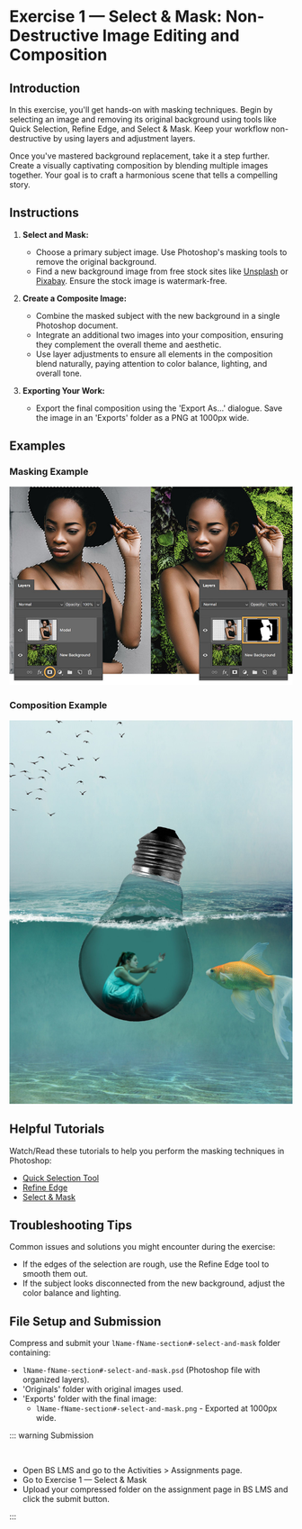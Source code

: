 # Exercise 1 — Select & Mask: Non-Destructive Image Editing and Composition

## Introduction

In this exercise, you'll get hands-on with masking techniques. Begin by selecting an image and removing its original background using tools like Quick Selection, Refine Edge, and Select & Mask. Keep your workflow non-destructive by using layers and adjustment layers.

Once you've mastered background replacement, take it a step further. Create a visually captivating composition by blending multiple images together. Your goal is to craft a harmonious scene that tells a compelling story.

## Instructions

1. **Select and Mask:**

   - Choose a primary subject image. Use Photoshop's masking tools to remove the original background.
   - Find a new background image from free stock sites like [Unsplash](https://unsplash.com/) or [Pixabay](https://pixabay.com). Ensure the stock image is watermark-free.

2. **Create a Composite Image:**

   - Combine the masked subject with the new background in a single Photoshop document.
   - Integrate an additional two images into your composition, ensuring they complement the overall theme and aesthetic.
   - Use layer adjustments to ensure all elements in the composition blend naturally, paying attention to color balance, lighting, and overall tone.

3. **Exporting Your Work:**
   - Export the final composition using the 'Export As...' dialogue. Save the image in an 'Exports' folder as a PNG at 1000px wide.

## Examples

### Masking Example

![Exercise example](./assets/replace-image-background-step-3.jpg)

### Composition Example

![Exercise example](./assets/ex1-example.jpg)

## Helpful Tutorials

Watch/Read these tutorials to help you perform the masking techniques in Photoshop:

- [Quick Selection Tool](https://helpx.adobe.com/ca/photoshop/how-to/use-quick-selection-tool.html)
- [Refine Edge](https://www.adobe.com/products/photoshop/refine-edge.html)
- [Select & Mask](https://www.adobe.com/products/photoshop/masking.html)

## Troubleshooting Tips

Common issues and solutions you might encounter during the exercise:

- If the edges of the selection are rough, use the Refine Edge tool to smooth them out.
- If the subject looks disconnected from the new background, adjust the color balance and lighting.

## File Setup and Submission

Compress and submit your `lName-fName-section#-select-and-mask` folder containing:

- `lName-fName-section#-select-and-mask.psd` (Photoshop file with organized layers).
- 'Originals' folder with original images used.
- 'Exports' folder with the final image:
  - `lName-fName-section#-select-and-mask.png` - Exported at 1000px wide.

::: warning Submission

<br>

<Badge type="error" text="Due: Tuesday January 16th @9:00pm" />

- Open BS LMS and go to the Activities > Assignments page.
- Go to Exercise 1 — Select & Mask
- Upload your compressed folder on the assignment page in BS LMS and click the submit button.

:::
